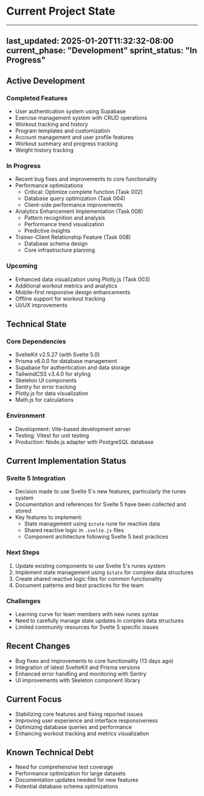 # Current Project State

---
last_updated: 2025-01-20T11:32:32-08:00
current_phase: "Development"
sprint_status: "In Progress"
---

## Active Development

### Completed Features
- User authentication system using Supabase
- Exercise management system with CRUD operations
- Workout tracking and history
- Program templates and customization
- Account management and user profile features
- Workout summary and progress tracking
- Weight history tracking

### In Progress
- Recent bug fixes and improvements to core functionality
- Performance optimizations
  - Critical: Optimize complete function (Task 002)
  - Database query optimization (Task 004)
  - Client-side performance improvements
- Analytics Enhancement Implementation (Task 008)
  - Pattern recognition and analysis
  - Performance trend visualization
  - Predictive insights
- Trainer-Client Relationship Feature (Task 008)
  - Database schema design
  - Core infrastructure planning

### Upcoming
- Enhanced data visualization using Plotly.js (Task 003)
- Additional workout metrics and analytics
- Mobile-first responsive design enhancements
- Offline support for workout tracking
- UI/UX improvements

## Technical State

### Core Dependencies
- SvelteKit v2.5.27 (with Svelte 5.0)
- Prisma v6.0.0 for database management
- Supabase for authentication and data storage
- TailwindCSS v3.4.0 for styling
- Skeleton UI components
- Sentry for error tracking
- Plotly.js for data visualization
- Math.js for calculations

### Environment
- Development: Vite-based development server
- Testing: Vitest for unit testing
- Production: Node.js adapter with PostgreSQL database

## Current Implementation Status

### Svelte 5 Integration
- Decision made to use Svelte 5's new features, particularly the runes system
- Documentation and references for Svelte 5 have been collected and stored
- Key features to implement:
  - State management using `$state` rune for reactive data
  - Shared reactive logic in `.svelte.js` files
  - Component architecture following Svelte 5 best practices

### Next Steps
1. Update existing components to use Svelte 5's runes system
2. Implement state management using `$state` for complex data structures
3. Create shared reactive logic files for common functionality
4. Document patterns and best practices for the team

### Challenges
- Learning curve for team members with new runes syntax
- Need to carefully manage state updates in complex data structures
- Limited community resources for Svelte 5 specific issues

## Recent Changes
- Bug fixes and improvements to core functionality (13 days ago)
- Integration of latest SvelteKit and Prisma versions
- Enhanced error handling and monitoring with Sentry
- UI improvements with Skeleton component library

## Current Focus
- Stabilizing core features and fixing reported issues
- Improving user experience and interface responsiveness
- Optimizing database queries and performance
- Enhancing workout tracking and metrics visualization

## Known Technical Debt
- Need for comprehensive test coverage
- Performance optimization for large datasets
- Documentation updates needed for new features
- Potential database schema optimizations